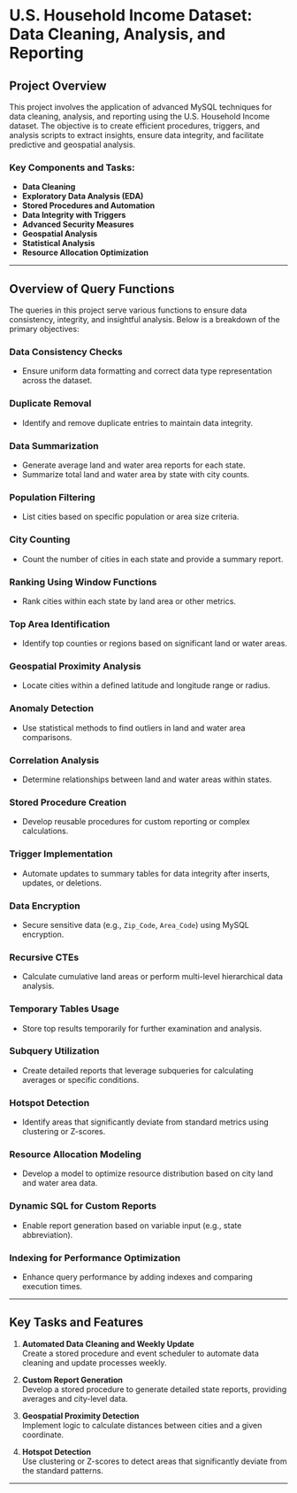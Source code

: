 # U.S. Household Income Dataset: Data Cleaning, Analysis, and Reporting

## Project Overview

This project involves the application of advanced MySQL techniques for data cleaning, analysis, and reporting using the U.S. Household Income dataset. The objective is to create efficient procedures, triggers, and analysis scripts to extract insights, ensure data integrity, and facilitate predictive and geospatial analysis.

### Key Components and Tasks:
- **Data Cleaning**
- **Exploratory Data Analysis (EDA)**
- **Stored Procedures and Automation**
- **Data Integrity with Triggers**
- **Advanced Security Measures**
- **Geospatial Analysis**
- **Statistical Analysis**
- **Resource Allocation Optimization**

---

## Overview of Query Functions

The queries in this project serve various functions to ensure data consistency, integrity, and insightful analysis. Below is a breakdown of the primary objectives:

### Data Consistency Checks
- Ensure uniform data formatting and correct data type representation across the dataset.

### Duplicate Removal
- Identify and remove duplicate entries to maintain data integrity.

### Data Summarization
- Generate average land and water area reports for each state.
- Summarize total land and water area by state with city counts.

### Population Filtering
- List cities based on specific population or area size criteria.

### City Counting
- Count the number of cities in each state and provide a summary report.

### Ranking Using Window Functions
- Rank cities within each state by land area or other metrics.

### Top Area Identification
- Identify top counties or regions based on significant land or water areas.

### Geospatial Proximity Analysis
- Locate cities within a defined latitude and longitude range or radius.

### Anomaly Detection
- Use statistical methods to find outliers in land and water area comparisons.

### Correlation Analysis
- Determine relationships between land and water areas within states.

### Stored Procedure Creation
- Develop reusable procedures for custom reporting or complex calculations.

### Trigger Implementation
- Automate updates to summary tables for data integrity after inserts, updates, or deletions.

### Data Encryption
- Secure sensitive data (e.g., `Zip_Code`, `Area_Code`) using MySQL encryption.

### Recursive CTEs
- Calculate cumulative land areas or perform multi-level hierarchical data analysis.

### Temporary Tables Usage
- Store top results temporarily for further examination and analysis.

### Subquery Utilization
- Create detailed reports that leverage subqueries for calculating averages or specific conditions.

### Hotspot Detection
- Identify areas that significantly deviate from standard metrics using clustering or Z-scores.

### Resource Allocation Modeling
- Develop a model to optimize resource distribution based on city land and water area data.

### Dynamic SQL for Custom Reports
- Enable report generation based on variable input (e.g., state abbreviation).

### Indexing for Performance Optimization
- Enhance query performance by adding indexes and comparing execution times.

---

## Key Tasks and Features

1. **Automated Data Cleaning and Weekly Update**  
   Create a stored procedure and event scheduler to automate data cleaning and update processes weekly.

2. **Custom Report Generation**  
   Develop a stored procedure to generate detailed state reports, providing averages and city-level data.

3. **Geospatial Proximity Detection**  
   Implement logic to calculate distances between cities and a given coordinate.

4. **Hotspot Detection**  
   Use clustering or Z-scores to detect areas that significantly deviate from the standard patterns.

---

